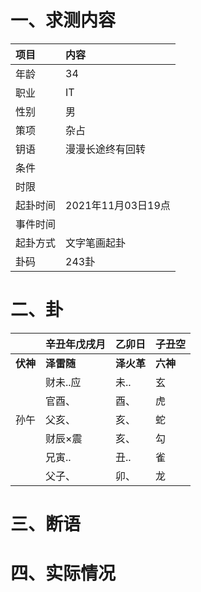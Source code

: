 # 一、求测内容
|项目|内容|
|:-|:-|
|年龄|34|
|职业|IT|
|性别|男|
|策项|杂占|
|钥语|漫漫长途终有回转|
|条件||
|时限||
|起卦时间|2021年11月03日19点|
|事件时间||
|起卦方式|文字笔画起卦|
|卦码|243卦|

# 二、卦
||辛丑年戊戌月|乙卯日|子丑空|
|:-|:-|:-|:-|
|**伏神**|**泽雷随**|**泽火革**|**六神**|
||财未..应|未..|玄|
||官酉、|酉、|虎|
|孙午|父亥、|亥、|蛇|
||财辰×震|亥、|勾|
||兄寅..|丑..|雀|
||父子、|卯、|龙|


# 三、断语

# 四、实际情况